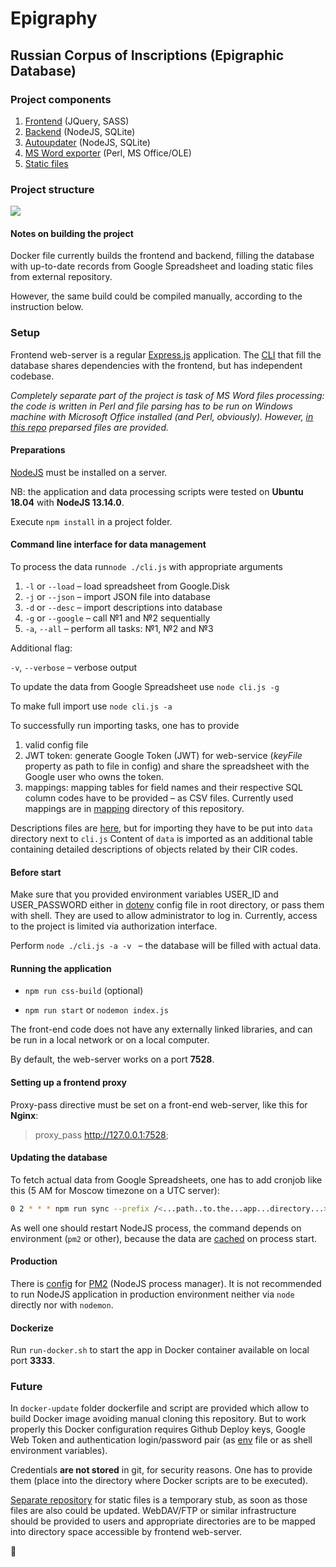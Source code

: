 # Epigraphy
## Russian Corpus of Inscriptions (Epigraphic Database)

### Project components

1. [Frontend](https://github.com/yaskevich/epigraphy/tree/master/public) (JQuery, SASS)
2. [Backend](https://github.com/yaskevich/epigraphy/blob/master/cli.js) (NodeJS, SQLite)
3. [Autoupdater](https://github.com/yaskevich/epigraphy/cli.js) (NodeJS, SQLite)
4. [MS Word exporter](https://github.com/yaskevich/epigraphy//tree/master/word) (Perl, MS Office/OLE)
5. [Static files](https://github.com/yaskevich/epidata/)

### Project structure

<img src="https://yuml.me/f9a78648.png"/>

#### Notes on building the project

Docker file currently builds the frontend and backend, filling the database with up-to-date records from Google Spreadsheet and loading static files from external repository.

However, the same build could be compiled manually, according to the instruction below.

### Setup

Frontend web-server is a regular [Express.js](https://expressjs.com) application. The [CLI](https://github.com/yaskevich/epigraphy/cli.js) that fill the database shares dependencies with the frontend, but has independent codebase.

*Completely separate part of the project is task of MS Word files processing: the code is written in Perl and file parsing has to be run on Windows machine with Microsoft Office installed (and Perl, obviously). However, [in this repo](https://github.com/yaskevich/epidata/) preparsed files are provided.*

#### Preparations

[NodeJS](https://nodejs.org/) must be installed on a server.

NB: the application and data processing scripts were tested on **Ubuntu 18.04** with **NodeJS 13.14.0**.

Execute `npm install` in a project folder.

#### Command line interface for data management

To process the data run`node ./cli.js` with appropriate arguments

1. `-l` or `--load` – load spreadsheet from Google.Disk
2. `-j` or `--json` – import JSON file into database
3. `-d` or `--desc` – import descriptions into database
4. `-g` or `--google` – call №1 and №2 sequentially
5. `-a`, `--all` – perform all tasks:  №1, №2 and №3

Additional flag:

`-v`, `--verbose` – verbose output

To update the data from Google Spreadsheet use `node cli.js -g`

To make full import use `node cli.js -a`

To successfully run importing tasks, one has to provide

1. valid config file
2. JWT token: generate Google Token (JWT) for web-service (*keyFile* property as path to file in config) and share the spreadsheet with the Google user who owns the token.
3. mappings: mapping tables for field names and their respective SQL column codes have to be provided – as CSV files. Currently used mappings are in [mapping](https://github.com/yaskevich/epigraphy/tree/master/mapping/) directory of this repository.

Descriptions files are [here](https://github.com/yaskevich/epidata/), but for importing they have to be put into `data` directory next to `cli.js` Content of `data` is imported as an additional table containing detailed descriptions of objects related by their CIR codes.

#### Before start

Make sure that you provided  environment variables USER_ID and USER_PASSWORD either in [dotenv](https://www.npmjs.com/package/dotenv) config file in root directory, or pass them with shell. They are used to allow administrator to log in. Currently, access to the project is limited via authorization interface.

Perform `node ./cli.js -a -v ` – the database will be filled with actual data.

#### Running the application

* `npm run css-build` (optional)

* `npm run start` or `nodemon index.js` 

The front-end code does not have any externally linked libraries, and can be run in a local network or on a local computer.

By default, the web-server works on a port **7528**.

#### Setting up a frontend proxy

Proxy-pass directive must be set on a front-end web-server, like this for **Nginx**:

> proxy_pass http://127.0.0.1:7528;

#### Updating the database

To fetch actual data from Google Spreadsheets, one has to add cronjob like this (5 AM for Moscow timezone on a UTC server):

```bash
0 2 * * * npm run sync --prefix /<...path..to.the...app...directory...>/  > /dev/null 2>&1
```

As well one should restart NodeJS process, the command depends on environment (`pm2` or other), because the data are <u>cached</u> on process  start.

#### Production

There is [config](https://github.com/yaskevich/epigraphy/ecosystem.config.js) for [PM2](https://pm2.keymetrics.io) (NodeJS process manager). It is not recommended to run NodeJS application in production environment neither via `node` directly nor with `nodemon`.

#### Dockerize

Run `run-docker.sh` to start the app in Docker container available on local port **3333**.

### Future

In `docker-update` folder dockerfile and script are provided which allow to build Docker image avoiding manual cloning this repository. But to work properly this Docker configuration requires Github Deploy keys, Google Web Token and authentication login/password pair  (as [env](https://www.npmjs.com/package/dotenv) file or as shell environment variables).

Credentials **are not stored** in git, for security reasons. One has to provide them (place into the directory where Docker scripts are to be executed).

[Separate repository](https://github.com/yaskevich/epidata/) for static files is a temporary stub, as soon as those files are also could be updated. WebDAV/FTP or similar infrastructure should be provided to users and appropriate directories are to be mapped into directory space accessible by frontend web-server.



:space_invader: